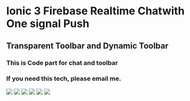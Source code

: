 # Ionic 3 Firebase Realtime Chatwith One signal Push
## Transparent Toolbar and Dynamic Toolbar
### This is Code part for chat and toolbar
### If you need this tech, please email me.
![](1.png)
![](2.png)
![](3.png)
![](4.png)
![](5.png)
![](6.png)
